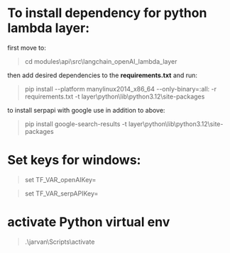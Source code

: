 # To install dependency for python lambda layer: 

first move to:

>cd modules\api\src\langchain_openAI_lambda_layer

then add desired dependencies to the __requirements.txt__  and run:

> pip install --platform manylinux2014_x86_64 --only-binary=:all: -r requirements.txt -t layer\python\lib\python3.12\site-packages

to install serpapi with google use in addition to above:  

> pip install google-search-results -t layer\python\lib\python3.12\site-packages



# Set  keys for windows: 

> set TF_VAR_openAIKey=

> set TF_VAR_serpAPIKey=

# activate Python virtual env

> .\jarvan\Scripts\activate

